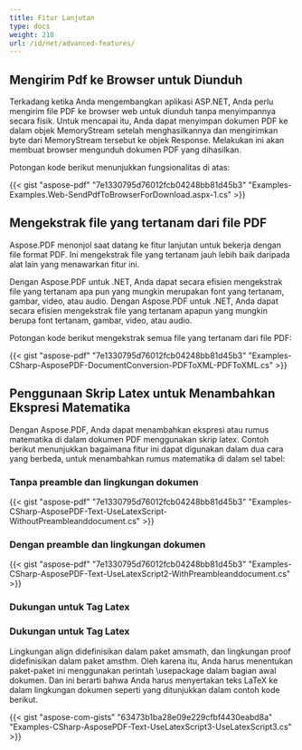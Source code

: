 ```yaml
---
title: Fitur Lanjutan
type: docs
weight: 210
url: /id/net/advanced-features/
---
```


## Mengirim Pdf ke Browser untuk Diunduh

Terkadang ketika Anda mengembangkan aplikasi ASP.NET, Anda perlu mengirim file PDF ke browser web untuk diunduh tanpa menyimpannya secara fisik. Untuk mencapai itu, Anda dapat menyimpan dokumen PDF ke dalam objek MemoryStream setelah menghasilkannya dan mengirimkan byte dari MemoryStream tersebut ke objek Response. Melakukan ini akan membuat browser mengunduh dokumen PDF yang dihasilkan.

Potongan kode berikut menunjukkan fungsionalitas di atas:

{{< gist "aspose-pdf" "7e1330795d76012fcb04248bb81d45b3" "Examples-Examples.Web-SendPdfToBrowserForDownload.aspx-1.cs" >}}

## Mengekstrak file yang tertanam dari file PDF

Aspose.PDF menonjol saat datang ke fitur lanjutan untuk bekerja dengan file format PDF. Ini mengekstrak file yang tertanam jauh lebih baik daripada alat lain yang menawarkan fitur ini.

Dengan Aspose.PDF untuk .NET, Anda dapat secara efisien mengekstrak file yang tertanam apa pun yang mungkin merupakan font yang tertanam, gambar, video, atau audio.
Dengan Aspose.PDF untuk .NET, Anda dapat secara efisien mengekstrak file yang tertanam apapun yang mungkin berupa font tertanam, gambar, video, atau audio.

Potongan kode berikut mengekstrak semua file yang tertanam dari file PDF:

{{< gist "aspose-pdf" "7e1330795d76012fcb04248bb81d45b3" "Examples-CSharp-AsposePDF-DocumentConversion-PDFToXML-PDFToXML.cs" >}}

## Penggunaan Skrip Latex untuk Menambahkan Ekspresi Matematika

Dengan Aspose.PDF, Anda dapat menambahkan ekspresi atau rumus matematika di dalam dokumen PDF menggunakan skrip latex. Contoh berikut menunjukkan bagaimana fitur ini dapat digunakan dalam dua cara yang berbeda, untuk menambahkan rumus matematika di dalam sel tabel:

### Tanpa preamble dan lingkungan dokumen

{{< gist "aspose-pdf" "7e1330795d76012fcb04248bb81d45b3" "Examples-CSharp-AsposePDF-Text-UseLatexScript-WithoutPreambleanddocument.cs" >}}

### Dengan preamble dan lingkungan dokumen

{{< gist "aspose-pdf" "7e1330795d76012fcb04248bb81d45b3" "Examples-CSharp-AsposePDF-Text-UseLatexScript2-WithPreambleanddocument.cs" >}}

### Dukungan untuk Tag Latex
### Dukungan untuk Tag Latex

Lingkungan align didefinisikan dalam paket amsmath, dan lingkungan proof didefinisikan dalam paket amsthm. Oleh karena itu, Anda harus menentukan paket-paket ini menggunakan perintah \usepackage dalam bagian awal dokumen. Dan ini berarti bahwa Anda harus menyertakan teks LaTeX ke dalam lingkungan dokumen seperti yang ditunjukkan dalam contoh kode berikut.

{{< gist "aspose-com-gists" "63473b1ba28e09e229cfbf4430eabd8a" "Examples-CSharp-AsposePDF-Text-UseLatexScript3-UseLatexScript3.cs" >}}
